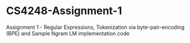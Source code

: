 # CS4248-Assignment-1
Assignment 1 - Regular Expressions, Tokenization via byte-pair-encoding (BPE) and Sample Ngram LM implementation code

